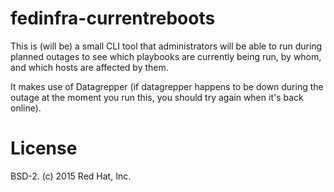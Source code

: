 # fedinfra-currentreboots

This is (will be) a small CLI tool that administrators will be able to run
during planned outages to see which playbooks are currently being run, by whom,
and which hosts are affected by them.

It makes use of Datagrepper (if datagrepper happens to be down during the
outage at the moment you run this, you should try again
when it's back online).

# License

BSD-2. (c) 2015 Red Hat, Inc.
